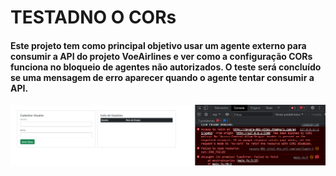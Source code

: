 <h1>TESTADNO O CORs</h1>

#### Este projeto tem como principal objetivo usar um agente externo para consumir a API do projeto VoeAirlines e ver como a configuração CORs funciona no bloqueio de agentes não autorizados. O teste será concluído se uma mensagem de erro aparecer quando o agente tentar consumir a API.




![Screenshot](/ErroCORs.png)
